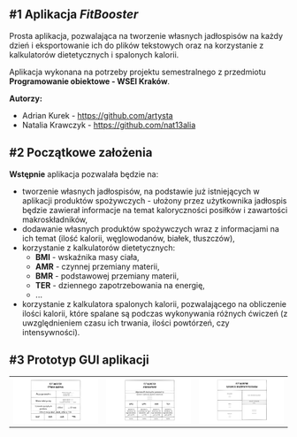 ## #1 Aplikacja ***FitBooster***

Prosta aplikacja, pozwalająca na tworzenie własnych jadłospisów na każdy dzień i eksportowanie ich do plików tekstowych oraz na korzystanie z kalkulatorów dietetycznych i spalonych kalorii.

Aplikacja wykonana na potrzeby projektu semestralnego z przedmiotu **Programowanie obiektowe - WSEI Kraków**.

**Autorzy:**
 - Adrian Kurek - https://github.com/artysta
 - Natalia Krawczyk - https://github.com/nat13alia

## #2 Początkowe założenia

**Wstępnie** aplikacja pozwalała będzie na:
- tworzenie własnych jadłospisów, na podstawie już istniejących w aplikacji produktów spożywczych - ułożony przez użytkownika jadłospis będzie zawierał informacje na temat kaloryczności posiłków i zawartości makroskładników,
- dodawanie własnych produktów spożywczych wraz z informacjami na ich temat (ilość kalorii, węglowodanów, białek, tłuszczów),
- korzystanie z kalkulatorów dietetycznych:
   - **BMI** - wskaźnika masy ciała,
   - **AMR** - czynnej przemiany materii,
   - **BMR** - podstawowej przemiany materii,
   - **TER** - dziennego zapotrzebowania na energię,
   - ...
- korzystanie z kalkulatora spalonych kalorii, pozwalającego na obliczenie ilości kalorii, które spalane są podczas wykonywania różnych ćwiczeń (z uwzględnieniem czasu ich trwania, ilości powtórzeń, czy intensywności).

## #3 Prototyp GUI aplikacji

<table>
   <tr>
      <td>
         <img src="/screenshots/home_page.png" alt="home_page.png"/>
      </td>
      <td>
         <img src="/screenshots/bmi_bmr_amr_ter_calculators.png" alt="bmi_bmr_amr_ter_calculators.png"/>
      </td>
      <td>
         <img src="/screenshots/food_diary.png" alt="food_diary.png"/>
      </td>
   </tr>
</table>
